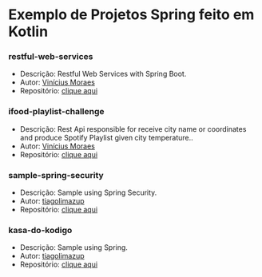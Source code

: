 # Exemplo de Projetos Spring feito em Kotlin

### restful-web-services

* Descrição: Restful Web Services with Spring Boot.
* Autor: [Vinícius Moraes](https://github.com/vinigmoraes)
* Repositório: [clique aqui](https://github.com/vinigmoraes/restful-web-services)

### ifood-playlist-challenge

* Descrição: Rest Api responsible for receive city name or coordinates and produce Spotify Playlist given city temperature..
* Autor: [Vinícius Moraes](https://github.com/vinigmoraes)
* Repositório: [clique aqui](https://github.com/vinigmoraes/ifood-playlist-challenge)

### sample-spring-security

* Descrição: Sample using Spring Security.
* Autor: [tiagolimazup](https://github.com/tiagolimazup)
* Repositório: [clique aqui](https://github.com/tiagolimazup/sample-spring-security)

### kasa-do-kodigo

* Descrição: Sample using Spring.
* Autor: [tiagolimazup](https://github.com/tiagolimazup)
* Repositório: [clique aqui](https://github.com/tiagolimazup/kasa-do-kodigo)
